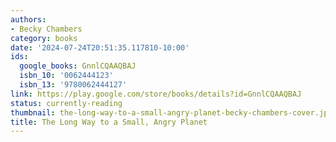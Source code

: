 ```yaml
---
authors:
- Becky Chambers
category: books
date: '2024-07-24T20:51:35.117810-10:00'
ids:
  google_books: GnnlCQAAQBAJ
  isbn_10: '0062444123'
  isbn_13: '9780062444127'
link: https://play.google.com/store/books/details?id=GnnlCQAAQBAJ
status: currently-reading
thumbnail: the-long-way-to-a-small-angry-planet-becky-chambers-cover.jpg
title: The Long Way to a Small, Angry Planet
---
```


